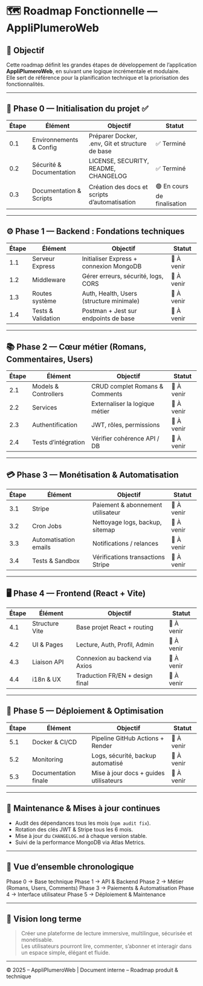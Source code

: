 # 🗺️ Roadmap Fonctionnelle — AppliPlumeroWeb

## 🎯 Objectif

Cette roadmap définit les grandes étapes de développement de l’application **AppliPlumeroWeb**, en suivant une logique incrémentale et modulaire.  
Elle sert de référence pour la planification technique et la priorisation des fonctionnalités.

---

## 🧩 Phase 0 — Initialisation du projet ✅

| Étape | Élément                  | Objectif                                        | Statut                      |
| ----- | ------------------------ | ----------------------------------------------- | --------------------------- |
| 0.1   | Environnements & Config  | Préparer Docker, .env, Git et structure de base | ✅ Terminé                  |
| 0.2   | Sécurité & Documentation | LICENSE, SECURITY, README, CHANGELOG            | ✅ Terminé                  |
| 0.3   | Documentation & Scripts  | Création des docs et scripts d’automatisation   | 🟢 En cours de finalisation |

---

## ⚙️ Phase 1 — Backend : Fondations techniques

| Étape | Élément            | Objectif                                 | Statut     |
| ----- | ------------------ | ---------------------------------------- | ---------- |
| 1.1   | Serveur Express    | Initialiser Express + connexion MongoDB  | 🔵 À venir |
| 1.2   | Middleware         | Gérer erreurs, sécurité, logs, CORS      | 🔵 À venir |
| 1.3   | Routes système     | Auth, Health, Users (structure minimale) | 🔵 À venir |
| 1.4   | Tests & Validation | Postman + Jest sur endpoints de base     | 🔵 À venir |

---

## 📚 Phase 2 — Cœur métier (Romans, Commentaires, Users)

| Étape | Élément              | Objectif                       | Statut     |
| ----- | -------------------- | ------------------------------ | ---------- |
| 2.1   | Models & Controllers | CRUD complet Romans & Comments | 🔵 À venir |
| 2.2   | Services             | Externaliser la logique métier | 🔵 À venir |
| 2.3   | Authentification     | JWT, rôles, permissions        | 🔵 À venir |
| 2.4   | Tests d’intégration  | Vérifier cohérence API / DB    | 🔵 À venir |

---

## 💳 Phase 3 — Monétisation & Automatisation

| Étape | Élément               | Objectif                          | Statut     |
| ----- | --------------------- | --------------------------------- | ---------- |
| 3.1   | Stripe                | Paiement & abonnement utilisateur | 🔵 À venir |
| 3.2   | Cron Jobs             | Nettoyage logs, backup, sitemap   | 🔵 À venir |
| 3.3   | Automatisation emails | Notifications / relances          | 🔵 À venir |
| 3.4   | Tests & Sandbox       | Vérifications transactions Stripe | 🔵 À venir |

---

## 🖥️ Phase 4 — Frontend (React + Vite)

| Étape | Élément        | Objectif                        | Statut     |
| ----- | -------------- | ------------------------------- | ---------- |
| 4.1   | Structure Vite | Base projet React + routing     | 🔵 À venir |
| 4.2   | UI & Pages     | Lecture, Auth, Profil, Admin    | 🔵 À venir |
| 4.3   | Liaison API    | Connexion au backend via Axios  | 🔵 À venir |
| 4.4   | i18n & UX      | Traduction FR/EN + design final | 🔵 À venir |

---

## 🚀 Phase 5 — Déploiement & Optimisation

| Étape | Élément              | Objectif                               | Statut     |
| ----- | -------------------- | -------------------------------------- | ---------- |
| 5.1   | Docker & CI/CD       | Pipeline GitHub Actions + Render       | 🔵 À venir |
| 5.2   | Monitoring           | Logs, sécurité, backup automatisé      | 🔵 À venir |
| 5.3   | Documentation finale | Mise à jour docs + guides utilisateurs | 🔵 À venir |

---

## 🔁 Maintenance & Mises à jour continues

- Audit des dépendances tous les mois (`npm audit fix`).
- Rotation des clés JWT & Stripe tous les 6 mois.
- Mise à jour du `CHANGELOG.md` à chaque version stable.
- Suivi de la performance MongoDB via Atlas Metrics.

---

## 🧭 Vue d’ensemble chronologique

Phase 0 → Base technique
Phase 1 → API & Backend
Phase 2 → Métier (Romans, Users, Comments)
Phase 3 → Paiements & Automatisation
Phase 4 → Interface utilisateur
Phase 5 → Déploiement & Maintenance

---

## 🧱 Vision long terme

> Créer une plateforme de lecture immersive, multilingue, sécurisée et monétisable.  
> Les utilisateurs pourront lire, commenter, s’abonner et interagir dans un espace simple, élégant et fluide.

---

© 2025 – AppliPlumeroWeb | Document interne – Roadmap produit & technique
